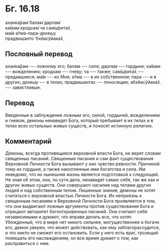 # Бг. 16.18
ахан̇ка̄рам̇ балам̇ дарпам̇<br/>
ка̄мам̇ кродхам̇ ча сам̇ш́рита̄х̣<br/>
ма̄м а̄тма-пара-дехешу<br/>
прадвишанто ’бхйасӯйака̄х̣
## Пословный перевод

ахан̇ка̄рам --- ложному эго; балам --- силе; дарпам --- гордыне; ка̄мам ---
вожделению; кродхам --- гневу; ча --- также; сам̇ш́рита̄х̣ --- предавшиеся;
ма̄м --- ко Мне; а̄тма --- в их собственном; пара --- и в других; дехешу
--- в телах; прадвишантах̣ --- поносящие; абхйасӯйака̄х̣ --- завистливые.

## Перевод

Введенные в заблуждение ложным эго, силой, гордыней, вожделением и
гневом, демоны ненавидят Бога, который пребывает в их телах и в телах
всех остальных живых существ, и поносят истинную религию.

## Комментарий

Демоны, всегда противящиеся верховной власти Бога, не верят словам
священных писаний. Священные писания и сам факт существования Верховной
Личности Бога вызывают у них чувство ревности. Причиной тому их гордыня,
а также накопленные ими богатства и сила. Им неведомо, что их нынешняя
жизнь является подготовкой к следующей. Не зная об этом, они, по сути
дела, ненавидят самих себя, так же как и других живых существ. Они
совершают насилие над телами других людей и над собственным телом.
Лишенные знания, демоны не хотят считаться с верховной властью Личности
Бога. Их неприязнь к священным писаниям и Верховной Личности Бога
проявляется в том, что они выдвигают ложные аргументы против
существования Бога и отрицают авторитет богооткровенных писаний. Они
считают себя независимыми и думают, что вправе делать все, что хотят.
Убежденный, что в мире нет никого сильнее, могущественнее и богаче его,
демон уверен, что может действовать, как ему заблагорассудится, и что
никто не сможет его остановить. Если у него есть враг, грозящий помешать
его наслаждениям, он все время думает о том, как расправиться с ним.
